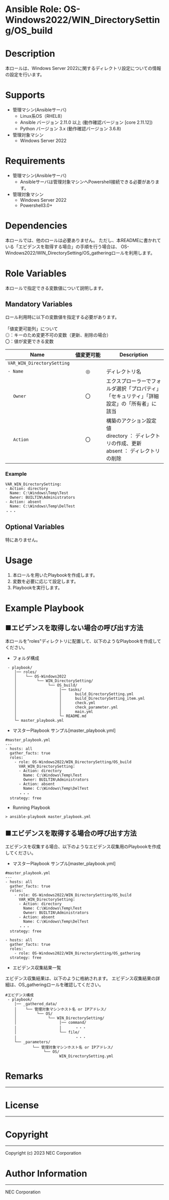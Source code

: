 Ansible Role: OS-Windows2022/WIN_DirectorySetting/OS_build
=======================================================
# Description
本ロールは、Windows Server 2022に関するディレクトリ設定についての情報の設定を行います。

# Supports
- 管理マシン(Ansibleサーバ)
  * Linux系OS（RHEL8）
  * Ansible バージョン 2.11.0 以上 (動作確認バージョン [core 2.11.12])
  * Python バージョン 3.x  (動作確認バージョン 3.6.8)
- 管理対象マシン
  * Windows Server 2022

# Requirements
- 管理マシン(Ansibleサーバ)
  * Ansibleサーバは管理対象マシンへPowershell接続できる必要があります。
- 管理対象マシン
  * Windows Server 2022
  * Powershell3.0+

# Dependencies

本ロールでは、他のロールは必要ありません。
ただし、本READMEに書かれている「エビデンスを取得する場合」の手順を行う場合は、
OS-Windows2022/WIN_DirectorySetting/OS_gatheringロールを利用します。

# Role Variables

本ロールで指定できる変数値について説明します。

## Mandatory Variables

ロール利用時に以下の変数値を指定する必要があります。<br>
<br>
「値変更可能列」について<br>
  ◎：キーのため変更不可の変数（更新、削除の場合）<br>
  〇：値が変更できる変数<br>

| Name     | 値変更可能 | Description | 
| -------- | :-----------: | ----------- | 
| `VAR_WIN_DirectorySetting` | 
| `- Name` | &nbsp;&nbsp;&nbsp;&nbsp;&nbsp;&nbsp;&nbsp;&nbsp;◎&nbsp;&nbsp;&nbsp;&nbsp;&nbsp;&nbsp;&nbsp;&nbsp; | ディレクトリ名 | 
| &nbsp;&nbsp;&nbsp;&nbsp;`Owner` | &nbsp;&nbsp;&nbsp;&nbsp;&nbsp;&nbsp;&nbsp;&nbsp;〇&nbsp;&nbsp;&nbsp;&nbsp;&nbsp;&nbsp;&nbsp;&nbsp; | エクスプローラーでフォルダ選択「プロパティ」「セキュリティ」「詳細設定」の「所有者」に該当 | 
| &nbsp;&nbsp;&nbsp;&nbsp;`Action` | &nbsp;&nbsp;&nbsp;&nbsp;&nbsp;&nbsp;&nbsp;&nbsp;〇&nbsp;&nbsp;&nbsp;&nbsp;&nbsp;&nbsp;&nbsp;&nbsp; | 構築のアクション設定値<br>directory ： ディレクトリの作成、更新<br>absent ： ディレクトリの削除 |

### Example
~~~
VAR_WIN_DirectorySetting:
- Action: directory
  Name: C:\Windows\Temp\Test
  Owner: BUILTIN\Administrators
- Action: absent
  Name: C:\Windows\Temp\DelTest
・・・
~~~


## Optional Variables

特にありません。

# Usage

1. 本ロールを用いたPlaybookを作成します。
2. 変数を必要に応じて設定します。
3. Playbookを実行します。

# Example Playbook

## ■エビデンスを取得しない場合の呼び出す方法

本ロールを"roles"ディレクトリに配置して、以下のようなPlaybookを作成してください。

- フォルダ構成

~~~
 - playbook/
    │── roles/
    │    └── OS-Windows2022
    │         └── WIN_DirectorySetting/
    │              └── OS_build/
    │                   │── tasks/
    │                   │      build_DirectorySetting.yml
    │                   │      build_DirectorySetting_item.yml
    │                   │      check.yml
    │                   │      check_parameter.yml
    │                   │      main.yml
    │                   └─ README.md
    └─ master_playbook.yml
~~~

- マスターPlaybook サンプル[master_playbook.yml]

~~~
#master_playbook.yml
---
- hosts: all
  gather_facts: true
  roles:
    - role: OS-Windows2022/WIN_DirectorySetting/OS_build
      VAR_WIN_DirectorySetting:
      - Action: directory
        Name: C:\Windows\Temp\Test
        Owner: BUILTIN\Administrators
      - Action: absent
        Name: C:\Windows\Temp\DelTest
      ・・・
  strategy: free
~~~

- Running Playbook

~~~
> ansible-playbook master_playbook.yml
~~~

## ■エビデンスを取得する場合の呼び出す方法

エビデンスを収集する場合、以下のようなエビデンス収集用のPlaybookを作成してください。  

- マスターPlaybook サンプル[master_playbook.yml]

~~~
#master_playbook.yml
---
- hosts: all
  gather_facts: true
  roles:
    - role: OS-Windows2022/WIN_DirectorySetting/OS_build
      VAR_WIN_DirectorySetting:
      - Action: directory
        Name: C:\Windows\Temp\Test
        Owner: BUILTIN\Administrators
      - Action: absent
        Name: C:\Windows\Temp\DelTest
      ・・・
  strategy: free

- hosts: all
  gather_facts: true
  roles:
    - role: OS-Windows2022/WIN_DirectorySetting/OS_gathering
  strategy: free
~~~

- エビデンス収集結果一覧

エビデンス収集結果は、以下のように格納されます。
エビデンス収集結果の詳細は、OS_gatheringロールを確認してください。

~~~
#エビデンス構成
 - playbook/
    │── _gathered_data/
    │    └── 管理対象マシンホスト名 or IPアドレス/
    │         └── OS/
    │              └── WIN_DirectorySetting/
    │                   │── command/
    │                   │      ・・・
    │                   └── file/
    │                          ・・・
    └── _parameters/
            └── 管理対象マシンホスト名 or IPアドレス/
                 └── OS/
                        WIN_DirectorySetting.yml
~~~

# Remarks
-------

# License
-------

# Copyright
---------
Copyright (c) 2023 NEC Corporation

# Author Information
------------------
NEC Corporation
